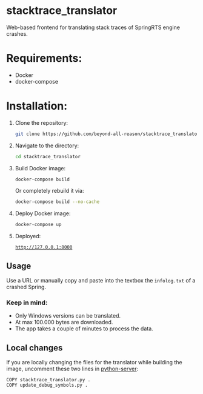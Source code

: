 # stacktrace_translator
Web-based frontend for translating stack traces of SpringRTS engine crashes.

# Requirements:
- Docker
- docker-compose

# Installation:
1. Clone the repository:
   ```sh
   git clone https://github.com/beyond-all-reason/stacktrace_translator.git
   ```
2. Navigate to the directory:
   ```sh
   cd stacktrace_translator
   ```
3. Build Docker image:
   ```sh
   docker-compose build
   ```
   Or completely rebuild it via:
   ```sh
   docker-compose build --no-cache
   ```

4. Deploy Docker image:
   ```sh
   docker-compose up
   ```
5. Deployed:
    <a href="http://127.0.0.1:8000">
    ```
    http://127.0.0.1:8000
    ```
    </a>

## Usage
Use a URL or manually copy and paste into the textbox the `infolog.txt` of a crashed Spring.

### Keep in mind:
- Only Windows versions can be translated.
- At max 100.000 bytes are downloaded.
- The app takes a couple of minutes to process the data.

## Local changes

If you are locally changing the files for the translator while building the image, uncomment these two lines in <a href="python-server/Dockerfile">python-server</a>:
```
COPY stacktrace_translator.py .
COPY update_debug_symbols.py .
```
